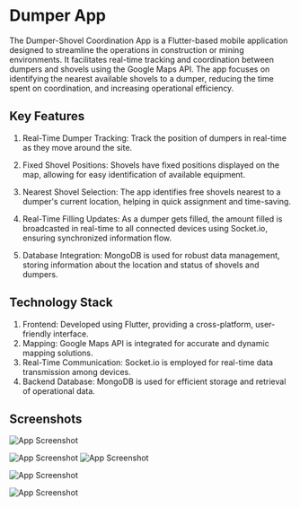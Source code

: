 
# Dumper App
 
The Dumper-Shovel Coordination App is a Flutter-based mobile application designed to streamline the operations in construction or mining environments. It facilitates real-time tracking and coordination between dumpers and shovels using the Google Maps API. The app focuses on identifying the nearest available shovels to a dumper, reducing the time spent on coordination, and increasing operational efficiency.

## Key Features

1. Real-Time Dumper Tracking: Track the position of dumpers in real-time as they move around the site.

2. Fixed Shovel Positions: Shovels have fixed positions displayed on the map, allowing for easy identification of available equipment.

3. Nearest Shovel Selection: The app identifies free shovels nearest to a dumper's current location, helping in quick assignment and time-saving.

4. Real-Time Filling Updates: As a dumper gets filled, the amount filled is broadcasted in real-time to all connected devices using Socket.io, ensuring synchronized information flow.

5. Database Integration: MongoDB is used for robust data management, storing information about the location and status of shovels and dumpers.
## Technology Stack

1. Frontend: Developed using Flutter, providing a cross-platform, user-friendly interface.
2. Mapping: Google Maps API is integrated for accurate and dynamic mapping solutions.
3. Real-Time Communication: Socket.io is employed for real-time data transmission among devices.
4. Backend Database: MongoDB is used for efficient storage and retrieval of operational data.
## Screenshots
![App Screenshot](https://firebasestorage.googleapis.com/v0/b/faceattendance-a1720.appspot.com/o/dumper%2FWhatsApp%20Image%202024-01-28%20at%209.35.24%20AM.jpeg?alt=media&token=1b63f262-c72d-40fb-80ac-45516269accb)


![App Screenshot](https://firebasestorage.googleapis.com/v0/b/faceattendance-a1720.appspot.com/o/dumper%2FWhatsApp%20Image%202024-01-28%20at%209.35.24%20AM%20(1).jpeg?alt=media&token=80da3f1b-7398-4d80-8f72-8db06df241d5)
![App Screenshot](https://firebasestorage.googleapis.com/v0/b/faceattendance-a1720.appspot.com/o/dumper%2FWhatsApp%20Image%202024-01-28%20at%209.35.23%20AM.jpeg?alt=media&token=538b3215-b430-4d4a-985e-b33742326d58)

![App Screenshot](https://firebasestorage.googleapis.com/v0/b/faceattendance-a1720.appspot.com/o/dumper%2FWhatsApp%20Image%202024-01-28%20at%209.35.22%20AM.jpeg?alt=media&token=97b32021-06fc-4a27-9952-d82fef0327a6)

![App Screenshot](https://firebasestorage.googleapis.com/v0/b/faceattendance-a1720.appspot.com/o/dumper%2FWhatsApp%20Image%202024-01-28%20at%209.35.21%20AM.jpeg?alt=media&token=4af21d16-6066-4901-a98e-826ca60426fd)



